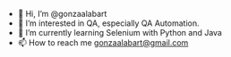 - 👋 Hi, I’m @gonzaalabart
- 👀 I’m interested in QA, especially QA Automation.
- 🌱 I’m currently learning Selenium with Python and Java
- 📫 How to reach me gonzaalabart@gmail.com


